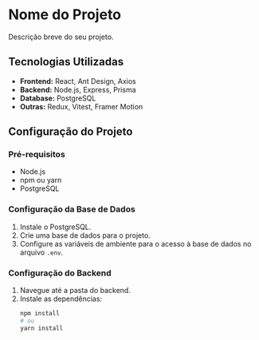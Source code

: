 # Nome do Projeto

Descrição breve do seu projeto.

## Tecnologias Utilizadas

- **Frontend:** React, Ant Design, Axios
- **Backend:** Node.js, Express, Prisma
- **Database:** PostgreSQL
- **Outras:** Redux, Vitest, Framer Motion

## Configuração do Projeto

### Pré-requisitos

- Node.js
- npm ou yarn
- PostgreSQL

### Configuração da Base de Dados

1. Instale o PostgreSQL.
2. Crie uma base de dados para o projeto.
3. Configure as variáveis de ambiente para o acesso à base de dados no arquivo `.env`.

### Configuração do Backend

1. Navegue até a pasta do backend.
2. Instale as dependências:
   ```bash
   npm install
   # ou
   yarn install
   

